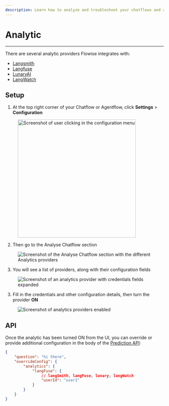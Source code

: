```yaml
---
description: Learn how to analyze and troubleshoot your chatflows and agentflows
---
```


# Analytic

---

There are several analytic providers Flowise integrates with:

-   [Langsmith](https://smith.langchain.com/)
-   [Langfuse](https://langfuse.com/)
-   [LunaryAI](https://lunary.ai/)
-   [LangWatch](https://langwatch.ai/)

## Setup

1. At the top right corner of your Chatflow or Agentflow, click **Settings** > **Configuration**

<figure><img src="/.gitbook/assets/analytic-1.webp" alt="Screenshot of user clicking in the configuration menu" width="375" /><figcaption></figcaption></figure>

2. Then go to the Analyse Chatflow section

<figure><img src="/.gitbook/assets/analytic-2.png" alt="Screenshot of the Analyse Chatflow section with the different Analytics providers" /><figcaption></figcaption></figure>

3. You will see a list of providers, along with their configuration fields

<figure><img src="/.gitbook/assets/image (82).png" alt="Screenshot of an analytics provider with credentials fields expanded" /><figcaption></figcaption></figure>

3. Fill in the credentials and other configuration details, then turn the provider **ON**

<figure><img src="/.gitbook/assets/image (83).png" alt="Screenshot of analytics providers enabled" /><figcaption></figcaption></figure>

## API

Once the analytic has been turned ON from the UI, you can override or provide additional configuration in the body of the [Prediction API](#):

```json
{
    "question": "hi there",
    "overrideConfig": {
        "analytics": {
            "langFuse": {
                // langSmith, langFuse, lunary, langWatch
                "userId": "user1"
            }
        }
    }
}
```
